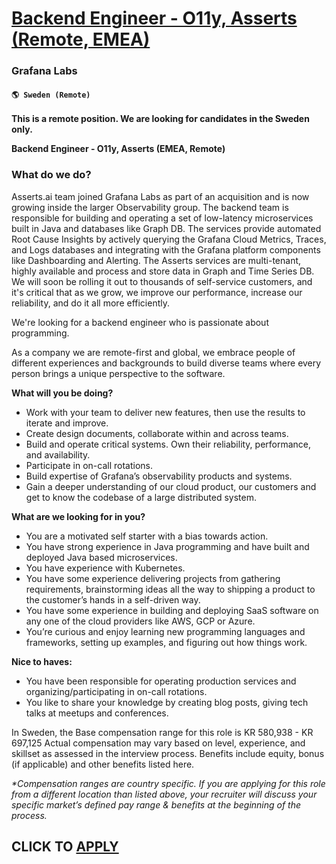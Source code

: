 # [Backend Engineer - O11y, Asserts (Remote, EMEA)](https://www.remotewlb.com/apply/backend-engineer-o11y-asserts-remote-emea-127908)  
### Grafana Labs  
#### `🌎 Sweden (Remote)`  

**This is a remote position. We are looking for candidates in the Sweden only.**

**Backend Engineer - O11y, Asserts (EMEA, Remote)**

### **What do we do?**

Asserts.ai team joined Grafana Labs as part of an acquisition and is now growing inside the larger Observability group. The backend team is responsible for building and operating a set of low-latency microservices built in Java and databases like Graph DB. The services provide automated Root Cause Insights by actively querying the Grafana Cloud Metrics, Traces, and Logs databases and integrating with the Grafana platform components like Dashboarding and Alerting. The Asserts services are multi-tenant, highly available and process and store data in Graph and Time Series DB. We will soon be rolling it out to thousands of self-service customers, and it's critical that as we grow, we improve our performance, increase our reliability, and do it all more efficiently.

We're looking for a backend engineer who is passionate about programming.

As a company we are remote-first and global, we embrace people of different experiences and backgrounds to build diverse teams where every person brings a unique perspective to the software.

**What will you be doing?**

  * Work with your team to deliver new features, then use the results to iterate and improve.
  * Create design documents, collaborate within and across teams. 
  * Build and operate critical systems. Own their reliability, performance, and availability.
  * Participate in on-call rotations. 
  * Build expertise of Grafana’s observability products and systems.
  * Gain a deeper understanding of our cloud product, our customers and get to know the codebase of a large distributed system.

**What are we looking for in you?**

  * You are a motivated self starter with a bias towards action.
  * You have strong experience in Java programming and have built and deployed Java based microservices.
  * You have experience with Kubernetes.
  * You have some experience delivering projects from gathering requirements, brainstorming ideas all the way to shipping a product to the customer’s hands in a self-driven way.
  * You have some experience in building and deploying SaaS software on any one of the cloud providers like AWS, GCP or Azure. 
  * You’re curious and enjoy learning new programming languages and frameworks, setting up examples, and figuring out how things work.

**Nice to haves:**

  * You have been responsible for operating production services and organizing/participating in on-call rotations.
  * You like to share your knowledge by creating blog posts, giving tech talks at meetups and conferences.

In Sweden, the Base compensation range for this role is KR 580,938 \- KR 697,125 Actual compensation may vary based on level, experience, and skillset as assessed in the interview process. Benefits include equity, bonus (if applicable) and other benefits listed here.

_*Compensation ranges are country specific. If you are applying for this role from a different location than listed above, your recruiter will discuss your specific market’s defined pay range & benefits at the beginning of the process._

  
## CLICK TO [APPLY](https://www.remotewlb.com/apply/backend-engineer-o11y-asserts-remote-emea-127908)


